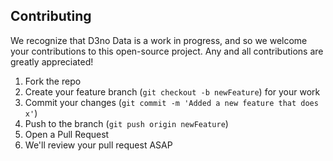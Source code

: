 ## Contributing

We recognize that D3no Data is a work in progress, and so we welcome your contributions to this open-source project. Any and all contributions are greatly appreciated!

1. Fork the repo
2. Create your feature branch (`git checkout -b newFeature`) for your work
3. Commit your changes (`git commit -m 'Added a new feature that does x'`)
4. Push to the branch (`git push origin newFeature`)
5. Open a Pull Request
6. We'll review your pull request ASAP
